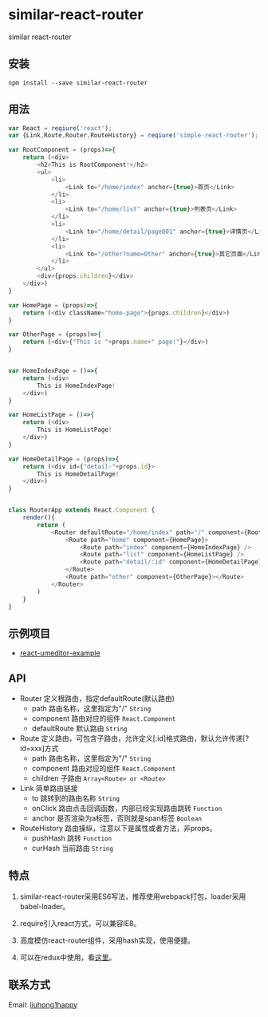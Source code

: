 # similar-react-router

similar react-router

## 安装

	npm install --save similar-react-router

## 用法

``` js
var React = reqiure('react');
var {Link,Route,Router,RouteHistory} = reqiure('simple-react-router');

var RootComponent = (props)=>{
    return (<div>
        <h2>This is RootComponent!</h2>
        <ul>
            <li>
                <Link to="/home/index" anchor={true}>首页</Link>
            </li>
            <li>
                <Link to="/home/list" anchor={true}>列表页</Link>
            </li>
            <li>
                <Link to="/home/detail/page001" anchor={true}>详情页</Link>
            </li>
            <li>
                <Link to="/other?name=Other" anchor={true}>其它页面</Link>
            </li>
        </ul>
        <div>{props.children}</div>
    </div>)
}

var HomePage = (props)=>{
	return (<div className="home-page">{props.children}</div>)
}

var OtherPage = (props)=>{
	return (<div>{"This is "+props.name+" page!"}</div>)
}


var HomeIndexPage = ()=>{
    return (<div>
        This is HomeIndexPage!
    </div>)
}

var HomeListPage = ()=>{
    return (<div>
        This is HomeListPage!
    </div>)
}

var HomeDetailPage = (props)=>{
    return (<div id={"detail-"+props.id}>
        This is HomeDetailPage!
    </div>)
}


class RouterApp extends React.Component {
	render(){
		return (
			<Router defaultRoute="/home/index" path="/" component={RootComponent}>
				<Route path="home" component={HomePage}>
					<Route path="index" component={HomeIndexPage} />
					<Route path="list" component={HomeListPage} />
					<Route path="detail/:id" component={HomeDetailPage} />
				</Route>
				<Route path="other" component={OtherPage}></Route>
			</Router>
		)
	}
}
```
## 示例项目

- [react-umeditor-example](https://github.com/liuhong1happy/react-umeditor-example)

## API

- Router 定义根路由，指定defaultRoute(默认路由)
    - path 路由名称，这里指定为"/" `String`
    - component 路由对应的组件 `React.Component`
    - defaultRoute 默认路由 `String`
- Route 定义路由，可包含子路由，允许定义[:id]格式路由，默认允许传递[?id=xxx]方式
    - path 路由名称，这里指定为"/" `String`
    - component 路由对应的组件 `React.Component`
    - children 子路由 `Array<Route> or <Route>`
- Link 简单路由链接
    - to 跳转到的路由名称 `String`
    - onClick 路由点击回调函数，内部已经实现路由跳转 `Function`
    - anchor 是否渲染为a标签，否则就是span标签 `Boolean`
- RouteHistory 路由操纵，注意以下是属性或者方法，非props。
    - pushHash 跳转 `Function`
    - curHash 当前路由 `String`


## 特点

1. similar-react-router采用ES6写法，推荐使用webpack打包，loader采用babel-loader。

2. require引入react方式，可以兼容IE8。

3. 高度模仿react-router组件，采用hash实现，使用便捷。

4. 可以在redux中使用，看[这里](examples/redux)。


## 联系方式

Email: [liuhong1happy](liuhong1.happy@163.com)
